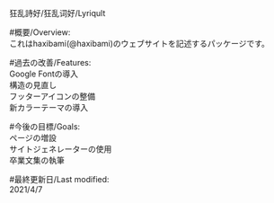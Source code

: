 狂乱詩好/狂乱词好/Lyriqult

#概要/Overview:  
これはhaxibami(@haxibami)のウェブサイトを記述するパッケージです。  

#過去の改善/Features:  
Google Fontの導入  
構造の見直し  
フッターアイコンの整備  
新カラーテーマの導入  

#今後の目標/Goals:    
ページの増設  
サイトジェネレーターの使用  
卒業文集の執筆  

#最終更新日/Last modified:  
2021/4/7
